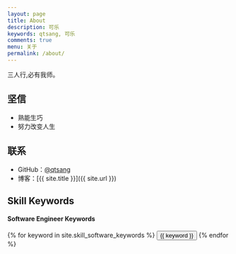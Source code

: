 ```yaml
---
layout: page
title: About
description: 可乐
keywords: qtsang, 可乐
comments: true
menu: 关于
permalink: /about/
---
```


三人行,必有我师。

## 坚信

* 熟能生巧
* 努力改变人生

## 联系

* GitHub：[@qtsang](https://github.com/qtsang)
* 博客：[{{ site.title }}]({{ site.url }})

## Skill Keywords

#### Software Engineer Keywords
<div class="btn-inline">
    {% for keyword in site.skill_software_keywords %}
    <button class="btn btn-outline" type="button">{{ keyword }}</button>
    {% endfor %}
</div>
